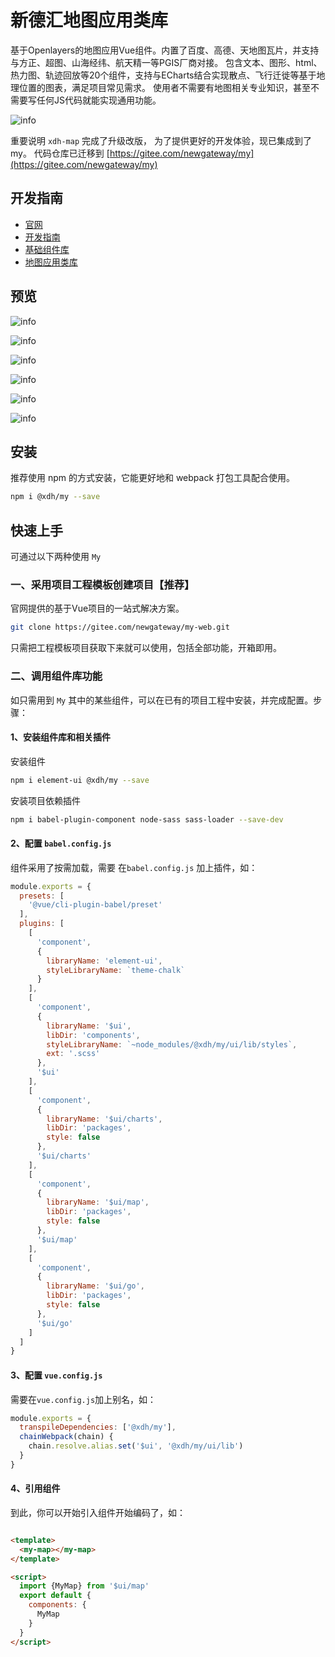 # 新德汇地图应用类库

基于Openlayers的地图应用Vue组件。内置了百度、高德、天地图瓦片，并支持与方正、超图、山海经纬、航天精一等PGIS厂商对接。 
包含文本、图形、html、热力图、轨迹回放等20个组件，支持与ECharts结合实现散点、飞行迁徙等基于地理位置的图表，满足项目常见需求。 
使用者不需要有地图相关专业知识，甚至不需要写任何JS代码就能实现通用功能。

![info](https://images.gitee.com/uploads/images/2020/0529/101300_8d254ed7_1386281.png)

重要说明
`xdh-map` 完成了升级改版， 为了提供更好的开发体验，现已集成到了 my。 代码仓库已迁移到 [https://gitee.com/newgateway/my](https://gitee.com/newgateway/my)


## 开发指南

- [官网](http://newgateway.gitee.io/my/)
- [开发指南](http://newgateway.gitee.io/my/guide/)
- [基础组件库](http://newgateway.gitee.io/my/ui/components/)
- [地图应用类库](http://newgateway.gitee.io/my/ui/map/)

## 预览

![info](https://images.gitee.com/uploads/images/2020/0529/101300_9eb21d13_1386281.jpeg)

![info](https://images.gitee.com/uploads/images/2020/0529/101300_1d2deb0d_1386281.jpeg)

![info](https://images.gitee.com/uploads/images/2020/0529/101301_0a6ab494_1386281.jpeg)

![info](https://images.gitee.com/uploads/images/2020/0529/101300_c64e0713_1386281.jpeg)

![info](https://images.gitee.com/uploads/images/2020/0529/101301_3fc645f5_1386281.jpeg)

![info](https://images.gitee.com/uploads/images/2020/0529/101301_0e78ba10_1386281.jpeg)


## 安装

推荐使用 npm 的方式安装，它能更好地和 webpack 打包工具配合使用。
```sh 
npm i @xdh/my --save
```

## 快速上手

可通过以下两种使用 `My`

### 一、采用项目工程模板创建项目【推荐】

官网提供的基于Vue项目的一站式解决方案。

```sh 
git clone https://gitee.com/newgateway/my-web.git
```

只需把工程模板项目获取下来就可以使用，包括全部功能，开箱即用。

### 二、调用组件库功能

如只需用到 `My` 其中的某些组件，可以在已有的项目工程中安装，并完成配置。步骤：

#### 1、安装组件库和相关插件

安装组件
```sh 
npm i element-ui @xdh/my --save
```

安装项目依赖插件
```sh 
npm i babel-plugin-component node-sass sass-loader --save-dev
```

#### 2、配置 `babel.config.js`

组件采用了按需加载，需要 在`babel.config.js` 加上插件，如：
```js  
module.exports = {
  presets: [
    '@vue/cli-plugin-babel/preset'
  ],
  plugins: [
    [
      'component',
      {
        libraryName: 'element-ui',
        styleLibraryName: `theme-chalk`
      }
    ],
    [
      'component',
      {
        libraryName: '$ui',
        libDir: 'components',
        styleLibraryName: `~node_modules/@xdh/my/ui/lib/styles`,
        ext: '.scss'
      },
      '$ui'
    ],
    [
      'component',
      {
        libraryName: '$ui/charts',
        libDir: 'packages',
        style: false
      },
      '$ui/charts'
    ],
    [
      'component',
      {
        libraryName: '$ui/map',
        libDir: 'packages',
        style: false
      },
      '$ui/map'
    ],
    [
      'component',
      {
        libraryName: '$ui/go',
        libDir: 'packages',
        style: false
      },
      '$ui/go'
    ]
  ]
}
```

#### 3、配置 `vue.config.js`

需要在`vue.config.js`加上别名，如：

```js 
module.exports = {
  transpileDependencies: ['@xdh/my'],
  chainWebpack(chain) {
    chain.resolve.alias.set('$ui', '@xdh/my/ui/lib')
  }
}
```

#### 4、引用组件
到此，你可以开始引入组件开始编码了，如：
```html 

<template>
  <my-map></my-map>
</template>

<script>
  import {MyMap} from '$ui/map'
  export default {
    components: {
      MyMap
    }
  }
</script>
```

